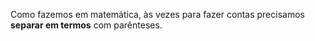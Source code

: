 Como fazemos em matemática, às vezes para fazer contas precisamos **separar em termos** com parênteses.